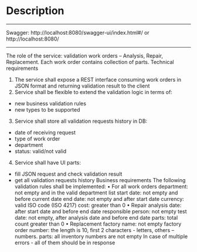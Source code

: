 # Description

-------

Swagger:
http://localhost:8080/swagger-ui/index.html#/
or
http://localhost:8080/

-------
The role of the service: validation work orders – Analysis, Repair, Replacement. Each work order contains
collection of parts.
Technical requirements
1. The service shall expose a REST interface consuming work orders in JSON format and returning validation result
   to the client
2. Service shall be flexible to extend the validation logic in terms of:
- new business validation rules
- new types to be supported
3. Service shall store all validation requests history in DB:
- date of receiving request
- type of work order
- department
- status: valid/not valid
4. Service shall have UI parts:
- fill JSON request and check validation result
- get all validation requests history
  Business requirements
  The following validation rules shall be implemented:
  • For all work orders
  department: not empty and in the valid department list
  start date: not empty and before current date
  end date: not empty and after start date
  currency: valid ISO code (ISO 4217)
  cost: greater than 0
  • Repair
  analysis date: after start date and before end date
  responsible person: not empty
  test date: not empty, after analysis date and before end date
  parts: total count greater than 0
  • Replacement
  factory name: not empty
  factory order number: the length is 10, first 2 characters - letters, others – numbers.
  parts: all inventory numbers are not empty
  In case of multiple errors - all of them should be in response